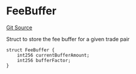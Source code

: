 # FeeBuffer
[Git Source](https://github.com/solidant/unlimited-contracts/blob/06933827b140eb30ab8723aa85a9cdce2333525a/src/lib/FeeBuffer.sol)

Struct to store the fee buffer for a given trade pair


```solidity
struct FeeBuffer {
    int256 currentBufferAmount;
    int256 bufferFactor;
}
```


